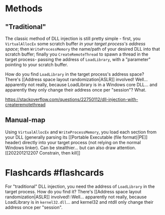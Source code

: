 # Methods
## "Traditional"
The classic method of DLL injection is still pretty simple - first, you `VirtualAllocEx` some scratch buffer *in your target process's address space*; then `WriteProcessMemory` the name/path of your desired DLL into that scratch buffer; finally you `CreateRemoteThread` to spawn a thread in the target process- passing the address of `LoadLibrary`, with a "parameter" pointing to your scratch buffer.

How do you find `LoadLibrary` in the target process's address space? There's [[Address space layout randomization|ASLR]] involved! Well... apparently not really, because LoadLibrary is in a Windows core DLL... and apparently they only change their address once per "session"? What.

https://stackoverflow.com/questions/22750112/dll-injection-with-createremotethread

## Manual-map
Using `VirtualAllocEx` and `WriteProcessMemory`, you load each section from your DLL (generally parsing its [[Portable Executable (file format)|PE]] header) directly into your target process (not relying on the normal Windows linker). Can be stealthier... but can also draw attention. [[202201212207 Constrain, then kill]]

# Flashcards #flashcards 

For "traditional" DLL injection, you need the address of `LoadLibrary` in the target process. How do you find it? There's [[Address space layout randomization|ASLR]] involved!::Well... apparently not really, because LoadLibrary is in `kernel32.dll`... and kernel32 and ntdll only change their address once per "session".
<!--SR:!2022-03-24,35,230-->
